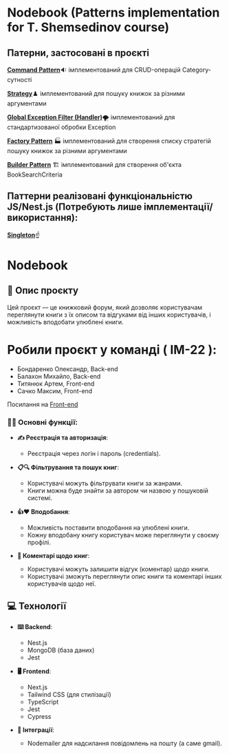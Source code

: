 # Nodebook (Patterns implementation for T. Shemsedinov course)

## Патерни, застосовані в проєкті

[**Command Pattern**](./docs/command-pattern.md)🔉 імплементований для CRUD-операцій Category-сутності

[**Strategy**](./docs/strategy-pattern.md)♟️ імплементований для пошуку книжок за різними аргументами

[**Global Exception Filter (Handler)**](./docs/global-exception-filter-pattern.md)🌪️ імплементований для стандартизованої обробки Exception

[**Factory Pattern**](./docs/factory-method-pattern.md) 🏭 імплементований для створення списку стратегій пошуку книжок за різними аргументами

[**Builder Pattern**](./docs/builder-pattern.md) 🏗️ імплементований для створення об'єкта BookSearchCriteria

## Паттерни реалізовані функціональністю JS/Nest.js (Потребують лише імплементації/використання):

[**Singleton**](./docs/singleton-pattern.md)☝️

# Nodebook

## 📝 Опис проєкту

Цей проєкт — це книжковий форум, який дозволяє користувачам переглянути книги з їх описом та відгуками від інших користувачів, і можливість вподобати улюблені книги.

# Робили проєкт у команді ( ІМ-22 ):

- Бондаренко Олександр, Back-end
- Балахон Михайло, Back-end
- Титянюк Артем, Front-end
- Сачко Максим, Front-end

Посилання на [Front-end](https://github.com/tytianiuk/nodebook-web)

### 👨‍💻 Основні функції:

- **✍️ Реєстрація та авторизація**:

  - Реєстрація через логін і пароль (credentials).

- **📋🔍 Фільтрування та пошук книг**:

  - Користувачі можуть фільтрувати книги за жанрами.
  - Книги можна буде знайти за автором чи назвою у пошуковій системі.

- **👍❤️ Вподобання**:
  - Можливість поставити вподобання на улюблені книги.
  - Кожну вподобану книгу користувач може переглянути у своєму профілі.
- **💬 Коментарі щодо книг**:
  - Користувачі можуть залишити відгук (коментар) щодо книги.
  - Користувачі зможуть переглянути опис книги та коментарі інших користувачів щодо неї.

## 💻 Технології

- **⌨️ Backend**:

  - Nest.js
  - MongoDB (база даних)
  - Jest

- **🖥 Frontend**:

  - Next.js
  - Tailwind CSS (для стилізації)
  - TypeScript
  - Jest
  - Cypress

- **🤖 Інтеграції**:
  - Nodemailer для надсилання повідомлень на пошту (а саме gmail).
